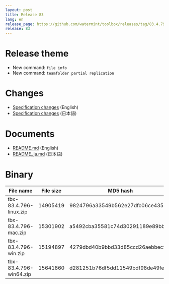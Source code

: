 ```yaml
---
layout: post
title: Release 83
lang: en
release_page: https://github.com/watermint/toolbox/releases/tag/83.4.796
release: 83
---
```


# Release theme

* New command: `file info`
* New command: `teamfolder partial replication`

# Changes

* [Specification changes](https://github.com/watermint/toolbox/blob/83.4.796/doc/generated/changes.md) (English)
* [Specification changes](https://github.com/watermint/toolbox/blob/83.4.796/doc/generated_ja/changes.md) (日本語)

# Documents

* [README.md](https://github.com/watermint/toolbox/blob/83.4.796/README.md) (English)
* [README_ja.md](https://github.com/watermint/toolbox/blob/83.4.796/README_ja.md) (日本語)

# Binary

| File name              | File size | MD5 hash                         | SHA256 hash                                                      |
|------------------------|-----------|----------------------------------|------------------------------------------------------------------|
| tbx-83.4.796-linux.zip | 14905419  | 9824796a33549b562e27dfc06ce435e9 | e84464ef0ebf83c1932581617b1ecaff4c977060d2357f42173cc4d13b8224fe |
| tbx-83.4.796-mac.zip   | 15301902  | a5492cba35581c74d30291189e89bb95 | 7684f3532107d68337065421f46212010680f1569b72d57dbfc05a51631984c5 |
| tbx-83.4.796-win.zip   | 15194897  | 4279dbd40b9bbd33d85ccd26aebbec9f | c4faa320636de7d0844ccb6dd9b04fba59ba317f967050a381bb41d725d93665 |
| tbx-83.4.796-win64.zip | 15641860  | d281251b76df5dd11549bdf98de49fe5 | d88bfe94a529d96cd4bcff1cd2c4086a5037fd59feb5e757ffc160989e9d0a7a |


